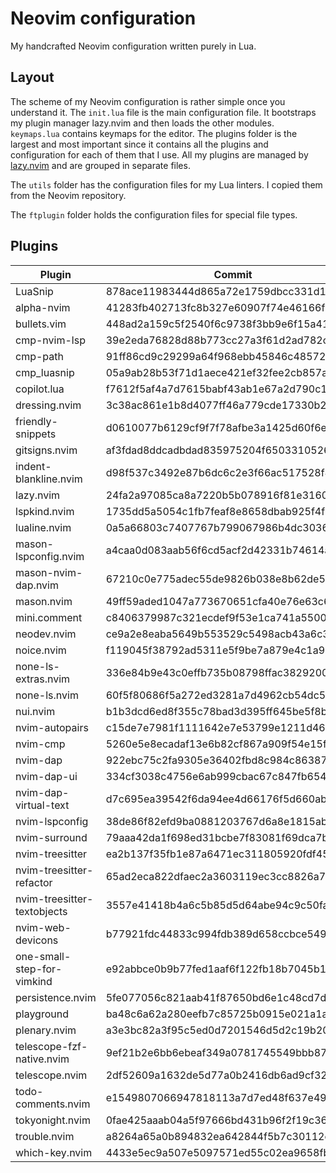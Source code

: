 # Neovim configuration

My handcrafted Neovim configuration written purely in Lua.

## Layout

The scheme of my Neovim configuration is rather simple once you understand it.
The `init.lua` file is the main configuration file. It bootstraps my plugin
manager lazy.nvim and then loads the other modules. `keymaps.lua` contains
keymaps for the editor. The plugins folder is the largest and most important
since it contains all the plugins and configuration for each of them that I use.
All my plugins are managed by [lazy.nvim](https://github.com/folke/lazy.nvim)
and are grouped in separate files.

The `utils` folder has the configuration files for my Lua linters. I copied them
from the Neovim repository.

The `ftplugin` folder holds the configuration files for special file types.

## Plugins

<!--plugin start-->

| Plugin                      | Commit                                   |
| --------------------------- | ---------------------------------------- |
| LuaSnip                     | 878ace11983444d865a72e1759dbcc331d1ace4c |
| alpha-nvim                  | 41283fb402713fc8b327e60907f74e46166f4cfd |
| bullets.vim                 | 448ad2a159c5f2540f6c9738f3bb9e6f15a41734 |
| cmp-nvim-lsp                | 39e2eda76828d88b773cc27a3f61d2ad782c922d |
| cmp-path                    | 91ff86cd9c29299a64f968ebb45846c485725f23 |
| cmp_luasnip                 | 05a9ab28b53f71d1aece421ef32fee2cb857a843 |
| copilot.lua                 | f7612f5af4a7d7615babf43ab1e67a2d790c13a6 |
| dressing.nvim               | 3c38ac861e1b8d4077ff46a779cde17330b29f3a |
| friendly-snippets           | d0610077b6129cf9f7f78afbe3a1425d60f6e2f1 |
| gitsigns.nvim               | af3fdad8ddcadbdad835975204f6503310526fd9 |
| indent-blankline.nvim       | d98f537c3492e87b6dc6c2e3f66ac517528f406f |
| lazy.nvim                   | 24fa2a97085ca8a7220b5b078916f81e316036fd |
| lspkind.nvim                | 1735dd5a5054c1fb7feaf8e8658dbab925f4f0cf |
| lualine.nvim                | 0a5a66803c7407767b799067986b4dc3036e1983 |
| mason-lspconfig.nvim        | a4caa0d083aab56f6cd5acf2d42331b74614a585 |
| mason-nvim-dap.nvim         | 67210c0e775adec55de9826b038e8b62de554afc |
| mason.nvim                  | 49ff59aded1047a773670651cfa40e76e63c6377 |
| mini.comment                | c8406379987c321ecdef9f53e1ca741a55002104 |
| neodev.nvim                 | ce9a2e8eaba5649b553529c5498acb43a6c317cd |
| noice.nvim                  | f119045f38792ad5311e5f9be7a879e4c1a95fe0 |
| none-ls-extras.nvim         | 336e84b9e43c0effb735b08798ffac382920053b |
| none-ls.nvim                | 60f5f80686f5a272ed3281a7d4962cb54dc5348e |
| nui.nvim                    | b1b3dcd6ed8f355c78bad3d395ff645be5f8b6ae |
| nvim-autopairs              | c15de7e7981f1111642e7e53799e1211d4606cb9 |
| nvim-cmp                    | 5260e5e8ecadaf13e6b82cf867a909f54e15fd07 |
| nvim-dap                    | 922ebc75c2fa9305e36402fbd8c984c8638770a0 |
| nvim-dap-ui                 | 334cf3038c4756e6ab999cbac67c847fb654c190 |
| nvim-dap-virtual-text       | d7c695ea39542f6da94ee4d66176f5d660ab0a77 |
| nvim-lspconfig              | 38de86f82efd9ba0881203767d6a8e1815abca28 |
| nvim-surround               | 79aaa42da1f698ed31bcbe7f83081f69dca7ba17 |
| nvim-treesitter             | ea2b137f35fb1e87a6471ec311805920fdf45745 |
| nvim-treesitter-refactor    | 65ad2eca822dfaec2a3603119ec3cc8826a7859e |
| nvim-treesitter-textobjects | 3557e41418b4a6c5b85d5d64abe94c9c50fa9b14 |
| nvim-web-devicons           | b77921fdc44833c994fdb389d658ccbce5490c16 |
| one-small-step-for-vimkind  | e92abbce0b9b77fed1aaf6f122fb18b7045b15ec |
| persistence.nvim            | 5fe077056c821aab41f87650bd6e1c48cd7dd047 |
| playground                  | ba48c6a62a280eefb7c85725b0915e021a1a0749 |
| plenary.nvim                | a3e3bc82a3f95c5ed0d7201546d5d2c19b20d683 |
| telescope-fzf-native.nvim   | 9ef21b2e6bb6ebeaf349a0781745549bbb870d27 |
| telescope.nvim              | 2df52609a1632de5d77a0b2416db6ad9cf32e463 |
| todo-comments.nvim          | e1549807066947818113a7d7ed48f637e49620d3 |
| tokyonight.nvim             | 0fae425aaab04a5f97666bd431b96f2f19c36935 |
| trouble.nvim                | a8264a65a0b894832ea642844f5b7c30112c458f |
| which-key.nvim              | 4433e5ec9a507e5097571ed55c02ea9658fb268a |

<!--plugin end-->
